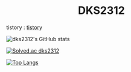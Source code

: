 <center><h1>DKS2312</h1></center>

<p class="has-line-data" data-line-start="2" data-line-end="4">tistory : <a href="https://dtg2312.tistory.com/">tistory</a><br>
<p class="has-line-data" data-line-start="5" data-line-end="6"><img src="https://github-readme-stats.vercel.app/api?username=dks2312&amp;show_icons=true&amp;theme=buefy" alt="dks2312's GitHub stats"></p>
<p class="has-line-data" data-line-start="9" data-line-end="10"><a href="https://solved.ac/dks2312"><img src="http://mazassumnida.wtf/api/v2/generate_badge?boj=dks2312" alt="Solved.ac dks2312"></a></p>
<p class="has-line-data" data-line-start="13" data-line-end="14"><a href="https://github.com/anuraghazra/github-readme-stats"><img src="https://github-readme-stats.vercel.app/api/top-langs/?username=dks2312&amp;layout=compact&amp;theme=buefy&amp;langs_count=10" alt="Top Langs"></a></p>
